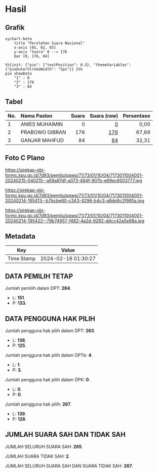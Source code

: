 # Hasil

## Grafik

```mermaid
xychart-beta
    title "Perolehan Suara Nasional"
    x-axis [01, 02, 03]
    y-axis "Suara" 0 --> 176
    bar [0, 176, 84]
```

```mermaid
%%{init: {"pie": {"textPosition": 0.5}, "themeVariables": {"pieOuterStrokeWidth": "5px"}} }%%
pie showData
    "1" : 0
    "2" : 176
    "3" : 84
```

## Tabel

| No. | Nama Paslon    | Suara | Suara (raw) | Persentase |
|:--- |:-------------- | -----:| -----------:| ----------:|
| 1   | ANIES MUHAIMIN | 0     | [0][p-1]    | 0,00       |
| 2   | PRABOWO GIBRAN | 176   | [176][p-2]  | 67,69      |
| 3   | GANJAR MAHFUD  | 84    | [84][p-3]   | 32,31      |


[p-1]: https://github.com/gigit-pemilu/pemilu-2024/blob/main/pilpres/hitung-suara/sub/71-sulawesi-utara/sub/73-kota-tomohon/sub/01-tomohon-selatan/sub/1004-pangolombian/sub/001-tps/sub/paslon-1.txt
[p-2]: https://github.com/gigit-pemilu/pemilu-2024/blob/main/pilpres/hitung-suara/sub/71-sulawesi-utara/sub/73-kota-tomohon/sub/01-tomohon-selatan/sub/1004-pangolombian/sub/001-tps/sub/paslon-2.txt
[p-3]: https://github.com/gigit-pemilu/pemilu-2024/blob/main/pilpres/hitung-suara/sub/71-sulawesi-utara/sub/73-kota-tomohon/sub/01-tomohon-selatan/sub/1004-pangolombian/sub/001-tps/sub/paslon-3.txt

## Foto C Plano

https://sirekap-obj-formc.kpu.go.id/7d93/pemilu/ppwp/71/73/01/10/04/7173011004001-20240215-040215--a59a97df-a073-484f-907b-e69ec8503777.jpg

https://sirekap-obj-formc.kpu.go.id/7d93/pemilu/ppwp/71/73/01/10/04/7173011004001-20240214-195413--b7bcbe60-c343-4296-b4c3-a8de8c2f985a.jpg

https://sirekap-obj-formc.kpu.go.id/7d93/pemilu/ppwp/71/73/01/10/04/7173011004001-20240214-195422--79b74957-f482-4a2d-9292-ddcc42a0e98a.jpg


## Metadata

| Key        | Value               |
| ---------- | ------------------- |
| Time Stamp | 2024-02-16 01:30:27 |


## DATA PEMILIH TETAP

Jumlah pemilih dalam DPT: **284**.
 * L: **151**.
 * P: **133**.

## DATA PENGGUNA HAK PILIH

Jumlah pengguna hak pilih dalam DPT: **263**.
 * L: **138**.
 * P: **125**.

Jumlah pengguna hak pilih dalam DPTb: **4**.
 * L: **1**.
 * P: **3**.

Jumlah pengguna hak pilih dalam DPK: **0**.
 * L: **0**.
 * P: **0**.

Jumlah pengguna hak pilih: **267**.
 * L: **139**.
 * P: **128**.

## JUMLAH SUARA SAH DAN TIDAK SAH

JUMLAH SELURUH SUARA SAH: **265**.

JUMLAH SUARA TIDAK SAH: **2**.

JUMLAH SELURUH SUARA SAH DAN SUARA TIDAK SAH: **267**.


